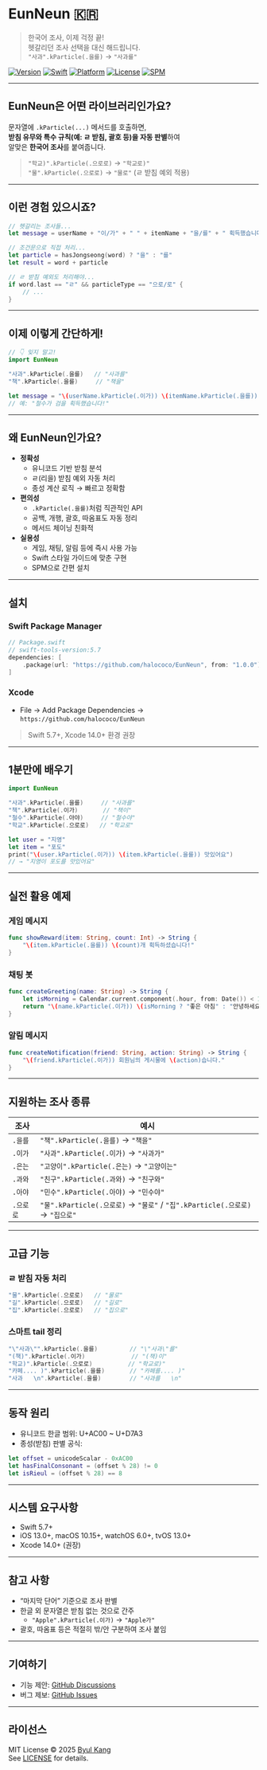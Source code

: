 # EunNeun 🇰🇷

> 한국어 조사, 이제 걱정 끝!  
> 헷갈리던 조사 선택을 대신 해드립니다.  
> `"사과".kParticle(.을를)` → `"사과를"` 

[![Version](https://img.shields.io/badge/version-1.0.0-blue.svg)](https://github.com/halococo/EunNeun/releases)
[![Swift](https://img.shields.io/badge/Swift-5.7%2B-orange.svg)](https://swift.org)
[![Platform](https://img.shields.io/badge/Platform-iOS%2013%2B%20|%20macOS%2010.15%2B%20|%20watchOS%206%2B%20|%20tvOS%2013%2B-lightgrey.svg)](https://developer.apple.com)
[![License](https://img.shields.io/badge/License-MIT-blue.svg)](LICENSE)
[![SPM](https://img.shields.io/badge/SPM-Compatible-brightgreen.svg)](https://swift.org/package-manager)

---

## EunNeun은 어떤 라이브러리인가요?

문자열에 `.kParticle(...)` 메서드를 호출하면,  
**받침 유무와 특수 규칙(예: ㄹ 받침, 괄호 등)을 자동 판별**하여  
알맞은 **한국어 조사**를 붙여줍니다.

> `"학교)".kParticle(.으로로)` → `"학교로)"`  
> `"물".kParticle(.으로로)` → `"물로"` (ㄹ 받침 예외 적용)

---

## 이런 경험 있으시죠?

```swift
// 헷갈리는 조사들...
let message = userName + "이/가" + " " + itemName + "을/를" + " 획득했습니다!"

// 조건문으로 직접 처리...
let particle = hasJongseong(word) ? "을" : "를"
let result = word + particle

// ㄹ 받침 예외도 처리해야...
if word.last == "ㄹ" && particleType == "으로/로" {
    // ...
}
```

---

## 이제 이렇게 간단하게!

```swift
// 👇 잊지 말고!
import EunNeun

"사과".kParticle(.을를)   // "사과를"
"책".kParticle(.을를)     // "책을"

let message = "\(userName.kParticle(.이가)) \(itemName.kParticle(.을를)) 획득했습니다!"
// 예: "철수가 검을 획득했습니다!"
```

---

## 왜 EunNeun인가요?

- **정확성**
  - 유니코드 기반 받침 분석
  - ㄹ(리을) 받침 예외 자동 처리
  - 종성 계산 로직 → 빠르고 정확함
- **편의성**
  - `.kParticle(.을를)`처럼 직관적인 API
  - 공백, 개행, 괄호, 따옴표도 자동 정리
  - 메서드 체이닝 친화적
- **실용성**
  - 게임, 채팅, 알림 등에 즉시 사용 가능
  - Swift 스타일 가이드에 맞춘 구현
  - SPM으로 간편 설치

---

## 설치

### Swift Package Manager

```swift
// Package.swift
// swift-tools-version:5.7
dependencies: [
    .package(url: "https://github.com/halococo/EunNeun", from: "1.0.0")
]
```

### Xcode
- File → Add Package Dependencies →  
  `https://github.com/halococo/EunNeun`

> Swift 5.7+, Xcode 14.0+ 환경 권장

---

## 1분만에 배우기

```swift
import EunNeun

"사과".kParticle(.을를)     // "사과를"
"책".kParticle(.이가)       // "책이"
"철수".kParticle(.아야)     // "철수야"
"학교".kParticle(.으로로)   // "학교로"

let user = "지영"
let item = "포도"
print("\(user.kParticle(.이가)) \(item.kParticle(.을를)) 맛있어요")
// → "지영이 포도를 맛있어요"
```

---

## 실전 활용 예제

### 게임 메시지
```swift
func showReward(item: String, count: Int) -> String {
    "\(item.kParticle(.을를)) \(count)개 획득하셨습니다!"
}
```

### 채팅 봇
```swift
func createGreeting(name: String) -> String {
    let isMorning = Calendar.current.component(.hour, from: Date()) < 12
    return "\(name.kParticle(.이가)) \(isMorning ? "좋은 아침" : "안녕하세요")!"
}
```

### 알림 메시지
```swift
func createNotification(friend: String, action: String) -> String {
    "\(friend.kParticle(.이가)) 회원님의 게시물에 \(action)습니다."
}
```

---

## 지원하는 조사 종류

| 조사 | 예시 |
|------|------|
| `.을를` | `"책".kParticle(.을를)` → `"책을"` |
| `.이가` | `"사과".kParticle(.이가)` → `"사과가"` |
| `.은는` | `"고양이".kParticle(.은는)` → `"고양이는"` |
| `.과와` | `"친구".kParticle(.과와)` → `"친구와"` |
| `.아야` | `"민수".kParticle(.아야)` → `"민수야"` |
| `.으로로` | `"물".kParticle(.으로로)` → `"물로"` / `"집".kParticle(.으로로)` → `"집으로"` |

---

## 고급 기능

### ㄹ 받침 자동 처리
```swift
"물".kParticle(.으로로)   // "물로"
"길".kParticle(.으로로)   // "길로"
"집".kParticle(.으로로)   // "집으로"
```

### 스마트 tail 정리
```swift
"\"사과\"".kParticle(.을를)         // "\"사과\"를"
"(책)".kParticle(.이가)             // "(책)이"
"학교)".kParticle(.으로로)          // "학교로)"
"카페.... )".kParticle(.을를)       // "카페를.... )"
"사과   \n".kParticle(.을를)        // "사과를   \n"
```

---

## 동작 원리

- 유니코드 한글 범위: U+AC00 ~ U+D7A3
- 종성(받침) 판별 공식:

```swift
let offset = unicodeScalar - 0xAC00
let hasFinalConsonant = (offset % 28) != 0
let isRieul = (offset % 28) == 8
```

---

## 시스템 요구사항

- Swift 5.7+
- iOS 13.0+, macOS 10.15+, watchOS 6.0+, tvOS 13.0+
- Xcode 14.0+ (권장)

---

## 참고 사항

- “마지막 단어” 기준으로 조사 판별
- 한글 외 문자열은 받침 없는 것으로 간주
  - `"Apple".kParticle(.이가)` → `"Apple가"`
- 괄호, 따옴표 등은 적절히 밖/안 구분하여 조사 붙임

---

## 기여하기

- 기능 제안: [GitHub Discussions](https://github.com/halococo/EunNeun/discussions)
- 버그 제보: [GitHub Issues](https://github.com/halococo/EunNeun/issues)

---

## 라이선스

MIT License © 2025 [Byul Kang](mailto:halococoa@gmail.com)  
See [LICENSE](./LICENSE) for details.
